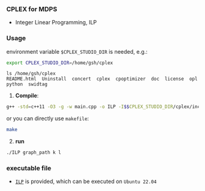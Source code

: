 ### CPLEX for MDPS
- Integer Linear Programming, ILP


### Usage
environment variable `$CPLEX_STUDIO_DIR` is needed, e.g.:
```sh
export CPLEX_STUDIO_DIR=/home/gsh/cplex
```

```
ls /home/gsh/cplex
README.html  Uninstall  concert  cplex  cpoptimizer  doc  license  opl  python  swidtag
```

1. **Compile**:
```sh
g++ -std=c++11 -O3 -g -w main.cpp -o ILP -I$$CPLEX_STUDIO_DIR/cplex/include -I$$CPLEX_STUDIO_DIR/concert/include -L$$CPLEX_STUDIO_DIR/cplex/lib/x86-64_linux/static_pic -L$$CPLEX_STUDIO_DIR/concert/lib/x86-64_linux/static_pic -lconcert -lilocplex -lcplex -lm -pthread
```

or you can directly use `makefile`:
```sh
make
```

2. **run**
```sh
./ILP graph_path k l
```

### executable file
- [`ILP`](./ILP) is provided, which can be executed on `Ubuntu 22.04`